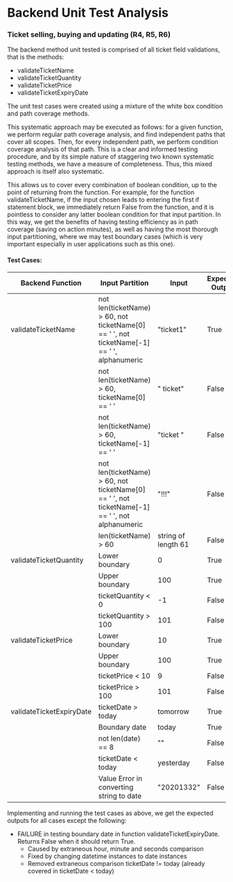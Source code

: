 
# Backend Unit Test Analysis
### Ticket selling, buying and updating (R4, R5, R6)


The backend method unit tested is comprised of all ticket field validations, that is the methods:
* validateTicketName
* validateTicketQuantity
* validateTicketPrice
* validateTicketExpiryDate

The unit test cases were created using a mixture of the white box condition and path coverage methods. 

This systematic approach may be executed as follows: for a given function, we perform regular path coverage analysis, and find independent paths that cover all scopes. Then, for every independent path, we perform condition coverage analysis of that path. This is a clear and informed testing procedure, and by its simple nature of staggering two known systematic testing methods, we have a measure of completeness. Thus, this mixed approach is itself also systematic.


This allows us to cover every combination of boolean condition, up to the point of returning from the function. For example, for the function validateTicketName, if the input chosen leads to entering the first if statement block, we immediately return False from the function, and it is pointless to consider any latter boolean condition for that input partition. In this way, we get the benefits of having testing efficiency as in path coverage (saving on action minutes), as well as having the most thorough input partitioning, where we may test boundary cases (which is very important especially in user applications such as this one).


#### Test Cases:

| Backend Function | Input Partition | Input | Expected Output |
| --- | --- | --- | --- |
| validateTicketName | not len(ticketName) > 60, not ticketName[0] == ' ', not ticketName[-1] == ' ', alphanumeric | "ticket1" | True |
| | not len(ticketName) > 60, ticketName[0] == ' ' | " ticket" | False |
| | not len(ticketName) > 60, ticketName[-1] == ' ' | "ticket " | False |
| | not len(ticketName) > 60, not ticketName[0] == ' ', not ticketName[-1] == ' ', not alphanumeric | "!!!" | False |
| | len(ticketName) > 60 | string of length 61 | False |
| validateTicketQuantity | Lower boundary | 0 | True |
| | Upper boundary | 100 | True |
| | ticketQuantity < 0 | -1 | False |
| | ticketQuantity > 100 | 101 | False |
| validateTicketPrice | Lower boundary | 10 | True |
| | Upper boundary | 100 | True |
| | ticketPrice < 10 | 9 | False |
| | ticketPrice > 100 | 101 | False |
| validateTicketExpiryDate | ticketDate > today | tomorrow | True |
|  | Boundary date | today | True |
| | not len(date) == 8 | "" | False |
| | ticketDate < today | yesterday | False |
| | Value Error in converting string to date | "20201332" | False |



Implementing and running the test cases as above, we get the expected outputs for all cases except the following:

* FAILURE in testing boundary date in function validateTicketExpiryDate. Returns False when it should return True.
	* Caused by extraneous hour, minute and seconds comparison
	* Fixed by changing datetime instances to date instances
	* Removed extraneous comparison ticketDate != today (already covered in ticketDate < today)

